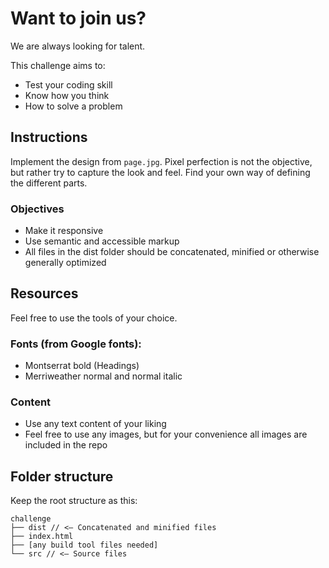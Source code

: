 # Want to join us?

We are always looking for talent.

This challenge aims to:

- Test your coding skill
- Know how you think
- How to solve a problem


## Instructions
Implement the design from `page.jpg`. Pixel perfection is not the objective, but rather try to capture the look and feel. Find your own way of defining the different parts.


### Objectives

- Make it responsive
- Use semantic and accessible markup
- All files in the dist folder should be concatenated, minified or otherwise generally optimized

## Resources
Feel free to use the tools of your choice.

### Fonts (from Google fonts):
- Montserrat bold (Headings)
- Merriweather normal and normal italic

### Content
- Use any text content of your liking
- Feel free to use any images, but for your convenience all images are included in the repo

## Folder structure

Keep the root structure as this:

```
challenge
├── dist // <— Concatenated and minified files
├── index.html
├── [any build tool files needed]
└── src // <— Source files
```


